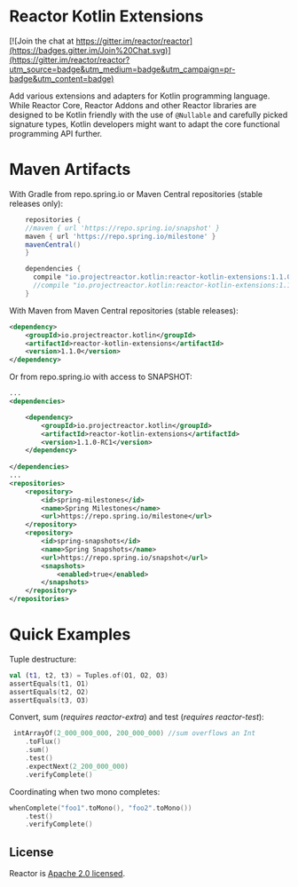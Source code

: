 # Reactor Kotlin Extensions

[![Join the chat at https://gitter.im/reactor/reactor](https://badges.gitter.im/Join%20Chat.svg)](https://gitter.im/reactor/reactor?utm_source=badge&utm_medium=badge&utm_campaign=pr-badge&utm_content=badge)

Add various extensions and adapters for Kotlin programming language. While Reactor Core, Reactor Addons and other Reactor libraries 
are designed to be Kotlin friendly with the use of `@Nullable` and carefully picked signature types, Kotlin developers might 
want to adapt the core functional programming API further.

# Maven Artifacts

With Gradle from repo.spring.io or Maven Central repositories (stable releases only):

```groovy
    repositories {
	//maven { url 'https://repo.spring.io/snapshot' }
	maven { url 'https://repo.spring.io/milestone' }
	mavenCentral()
    }

    dependencies {
      compile "io.projectreactor.kotlin:reactor-kotlin-extensions:1.1.0-RC1"
      //compile "io.projectreactor.kotlin:reactor-kotlin-extensions:1.1.0"
    }
```

With Maven from Maven Central repositories (stable releases):

```xml
<dependency>
    <groupId>io.projectreactor.kotlin</groupId>
    <artifactId>reactor-kotlin-extensions</artifactId>
    <version>1.1.0</version>
</dependency>
```

Or from repo.spring.io with access to SNAPSHOT: 

```xml
...
<dependencies>

	<dependency>
	    <groupId>io.projectreactor.kotlin</groupId>
	    <artifactId>reactor-kotlin-extensions</artifactId>
	    <version>1.1.0-RC1</version>
	</dependency>
	
</dependencies>
...
<repositories>
	<repository>
		<id>spring-milestones</id>
		<name>Spring Milestones</name>
		<url>https://repo.spring.io/milestone</url>
	</repository>
	<repository>
		<id>spring-snapshots</id>
		<name>Spring Snapshots</name>
		<url>https://repo.spring.io/snapshot</url>
		<snapshots>
			<enabled>true</enabled>
		</snapshots>
	</repository>
</repositories>

```

# Quick Examples

Tuple destructure:
```kotlin
val (t1, t2, t3) = Tuples.of(O1, O2, O3)
assertEquals(t1, O1)
assertEquals(t2, O2)
assertEquals(t3, O3)
```

Convert, sum (*requires reactor-extra*) and test (*requires reactor-test*):
```kotlin
 intArrayOf(2_000_000_000, 200_000_000) //sum overflows an Int
	.toFlux()
	.sum()
	.test()
	.expectNext(2_200_000_000)
	.verifyComplete()
```

Coordinating when two mono completes:
```kotlin
whenComplete("foo1".toMono(), "foo2".toMono())
	.test()
	.verifyComplete()
```

## License

Reactor is [Apache 2.0 licensed](https://www.apache.org/licenses/LICENSE-2.0.html).
